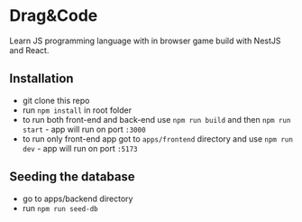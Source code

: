 # Drag&Code

Learn JS programming language with in browser game build with NestJS and React.

## Installation

- git clone this repo
- run `npm install` in root folder
- to run both front-end and back-end use `npm run build` and then `npm run start` - app will run on port `:3000`
- to run only front-end app got to `apps/frontend` directory and use `npm run dev` - app will run on port `:5173`


## Seeding the database

- go to apps/backend directory
- run `npm run seed-db`
